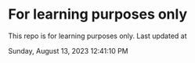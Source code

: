 # For learning purposes only
This repo is for learning purposes only.
Last updated at

Sunday, August 13, 2023 12:41:10 PM

